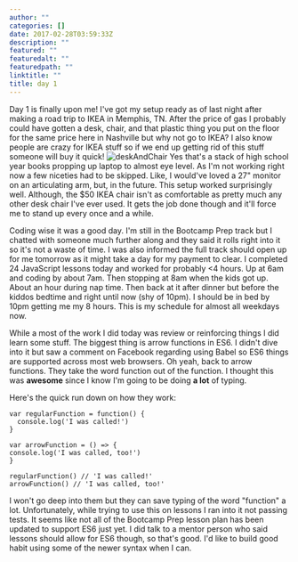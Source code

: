 ```yaml
---
author: ""
categories: []
date: 2017-02-28T03:59:33Z
description: ""
featured: ""
featuredalt: ""
featuredpath: ""
linktitle: ""
title: day 1
---
```



Day 1 is finally upon me! I've got my setup ready as of last night after making a road trip to IKEA in Memphis, TN. After the price of gas I probably could have gotten a desk, chair, and that plastic thing you put on the floor for the same price here in Nashville but why not go to IKEA? I also know people are crazy for IKEA stuff so if we end up getting rid of this stuff someone will buy it quick!
![deskAndChair][1]
Yes that's a stack of high school year books propping up laptop to almost eye level. As I'm not working right now a few niceties had to be skipped. Like, I would've loved a 27" monitor on an articulating arm, but, in the future. This setup worked surprisingly well. Although, the $50 IKEA chair isn't as comfortable as pretty much any other desk chair I've ever used. It gets the job done though and it'll force me to stand up every once and a while.

Coding wise it was a good day. I'm still in the Bootcamp Prep track but I chatted with someone much further along and they said it rolls right into it so it's not a waste of time. I was also informed the full track should open up for me tomorrow as it might take a day for my payment to clear. I completed 24 JavaScript lessons today and worked for probably <4 hours. Up at 6am and coding by about 7am. Then stopping at 8am when the kids got up. About an hour during nap time. Then back at it after dinner but before the kiddos bedtime and right until now (shy of 10pm). I should be in bed by 10pm getting me my 8 hours. This is my schedule for almost all weekdays now.

While a most of the work I did today was review or reinforcing things I did learn some stuff. The biggest thing is arrow functions in ES6. I didn't dive into it but saw a comment on Facebook regarding using Babel so ES6 things are supported across most web browsers. Oh yeah, back to arrow functions. They take the word function out of the function. I thought this was **awesome** since I know I'm going to be doing **a lot** of typing.

Here's the quick run down on how they work:

    var regularFunction = function() {
      console.log('I was called!')
    }
    
    var arrowFunction = () => {
    console.log('I was called, too!')
    }

    regularFunction() // 'I was called!'    
    arrowFunction() // 'I was called, too!'

I won't go deep into them but they can save typing of the word "function" a lot. Unfortunately, while trying to use this on lessons I ran into it not passing tests. It seems like not all of the Bootcamp Prep lesson plan has been updated to support ES6 just yet. I did talk to a mentor person who said lessons should allow for ES6 though, so that's good. I'd like to build good habit using some of the newer syntax when I can.

  [1]: http://res.cloudinary.com/sethalexander/image/upload/c_scale,w_792/v1488253544/IMG_20170227_080607_s4pqzx.jpg
